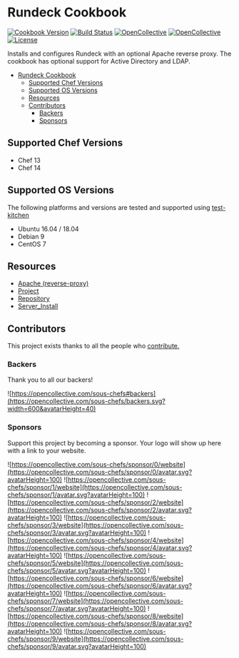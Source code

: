 # Rundeck Cookbook

[![Cookbook Version](https://img.shields.io/cookbook/v/rundeck.svg)](https://supermarket.chef.io/cookbooks/rundeck)
[![Build Status](https://img.shields.io/circleci/project/github/sous-chefs/rundeck/master.svg)](https://circleci.com/gh/sous-chefs/rundeck)
[![OpenCollective](https://opencollective.com/sous-chefs/backers/badge.svg)](#backers)
[![OpenCollective](https://opencollective.com/sous-chefs/sponsors/badge.svg)](#sponsors)
[![License](https://img.shields.io/badge/License-Apache%202.0-green.svg)](https://opensource.org/licenses/Apache-2.0)


Installs and configures Rundeck with an optional Apache reverse proxy. The cookbook has optional support for Active Directory and LDAP.

- [Rundeck Cookbook](#rundeck-cookbook)
  - [Supported Chef Versions](#supported-chef-versions)
  - [Supported OS Versions](#supported-os-versions)
  - [Resources](#resources)
  - [Contributors](#contributors)
    - [Backers](#backers)
    - [Sponsors](#sponsors)

## Supported Chef Versions

- Chef 13
- Chef 14

## Supported OS Versions

The following platforms and versions are tested and supported using [test-kitchen](http://kitchen.ci/)

- Ubuntu 16.04 / 18.04
- Debian 9
- CentOS 7

## Resources

- [Apache (reverse-proxy)](https://github.com/sous-chefs/rundeck/blob/master/documentation/resource_apache.md)
- [Project](https://github.com/sous-chefs/rundeck/blob/master/documentation/resource_project.md)
- [Repository](https://github.com/sous-chefs/rundeck/blob/master/documentation/resource_repository.md)
- [Server_Install](https://github.com/sous-chefs/rundeck/blob/master/documentation/resource_server_install.md)

## Contributors

This project exists thanks to all the people who [contribute.](https://opencollective.com/sous-chefs/contributors.svg?width=890&button=false)

### Backers

Thank you to all our backers!

![https://opencollective.com/sous-chefs#backers](https://opencollective.com/sous-chefs/backers.svg?width=600&avatarHeight=40)

### Sponsors

Support this project by becoming a sponsor. Your logo will show up here with a link to your website.

![https://opencollective.com/sous-chefs/sponsor/0/website](https://opencollective.com/sous-chefs/sponsor/0/avatar.svg?avatarHeight=100)
![https://opencollective.com/sous-chefs/sponsor/1/website](https://opencollective.com/sous-chefs/sponsor/1/avatar.svg?avatarHeight=100)
![https://opencollective.com/sous-chefs/sponsor/2/website](https://opencollective.com/sous-chefs/sponsor/2/avatar.svg?avatarHeight=100)
![https://opencollective.com/sous-chefs/sponsor/3/website](https://opencollective.com/sous-chefs/sponsor/3/avatar.svg?avatarHeight=100)
![https://opencollective.com/sous-chefs/sponsor/4/website](https://opencollective.com/sous-chefs/sponsor/4/avatar.svg?avatarHeight=100)
![https://opencollective.com/sous-chefs/sponsor/5/website](https://opencollective.com/sous-chefs/sponsor/5/avatar.svg?avatarHeight=100)
![https://opencollective.com/sous-chefs/sponsor/6/website](https://opencollective.com/sous-chefs/sponsor/6/avatar.svg?avatarHeight=100)
![https://opencollective.com/sous-chefs/sponsor/7/website](https://opencollective.com/sous-chefs/sponsor/7/avatar.svg?avatarHeight=100)
![https://opencollective.com/sous-chefs/sponsor/8/website](https://opencollective.com/sous-chefs/sponsor/8/avatar.svg?avatarHeight=100)
![https://opencollective.com/sous-chefs/sponsor/9/website](https://opencollective.com/sous-chefs/sponsor/9/avatar.svg?avatarHeight=100)
